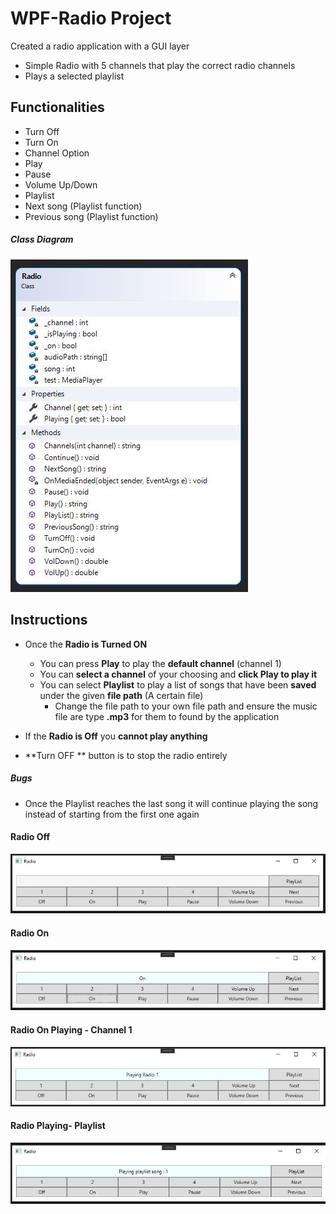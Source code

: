 # WPF-Radio Project
Created a radio application with a GUI layer

* Simple Radio with 5 channels that play the correct radio channels
* Plays a selected playlist

## Functionalities

* Turn Off
* Turn On
* Channel Option
* Play
* Pause
* Volume Up/Down
* Playlist 
* Next song (Playlist function)
* Previous song (Playlist function)

##### Class Diagram

![Class diagram](https://github.com/sarkerJ/WPF-RadioProject/blob/main/Images/Class%20Diagram.JPG)

## Instructions

* Once the **Radio is Turned ON**
  * You can press **Play** to play the **default channel** (channel 1)
  * You can **select a channel** of your choosing and **click Play to play it**
  * You can select **Playlist** to play a list of songs that have been **saved** under the given **file path** (A certain file)
    * Change the file path to your own file path and ensure the music file are type **.mp3** for them to found by the application
* If the **Radio is Off** you **cannot play anything** 

* **Turn OFF ** button is to stop the radio entirely



##### Bugs

* Once the Playlist reaches the last song it will continue playing the song instead of starting from the first one again



#### Radio Off

![RadioOff](https://github.com/sarkerJ/WPF-RadioProject/blob/main/Images/RadioOff.JPG)

#### Radio On

![RadioOn](https://github.com/sarkerJ/WPF-RadioProject/blob/main/Images/RadioOn.JPG)

#### Radio On Playing - Channel 1

![PlayintChannel1](https://github.com/sarkerJ/WPF-RadioProject/blob/main/Images/RadioPlayingChannelOne.JPG)

#### Radio Playing- Playlist

![PlayingPlaylist](https://github.com/sarkerJ/WPF-RadioProject/blob/main/Images/RadioPlayingPlaylist.JPG)



